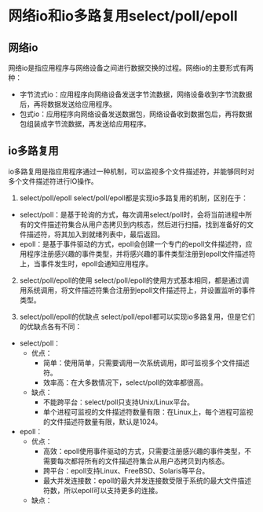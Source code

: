 # 网络io和io多路复用select/poll/epoll
## 网络io
网络io是指应用程序与网络设备之间进行数据交换的过程。网络io的主要形式有两种：
- 字节流式io：应用程序向网络设备发送字节流数据，网络设备收到字节流数据后，再将数据发送给应用程序。
- 包式io：应用程序向网络设备发送数据包，网络设备收到数据包后，再将数据包组装成字节流数据，再发送给应用程序。

## io多路复用
io多路复用是指应用程序通过一种机制，可以监视多个文件描述符，并能够同时对多个文件描述符进行IO操作。

1. select/poll/epoll
select/poll/epoll都是实现io多路复用的机制，区别在于：
- select/poll：是基于轮询的方式，每次调用select/poll时，会将当前进程中所有的文件描述符集合从用户态拷贝到内核态，然后进行扫描，找到准备好的文件描述符，将其加入到就绪列表中，最后返回。
- epoll：是基于事件驱动的方式，epoll会创建一个专门的epoll文件描述符，应用程序注册感兴趣的事件类型，并将感兴趣的事件类型注册到epoll文件描述符上，当事件发生时，epoll会通知应用程序。

2. select/poll/epoll的使用
select/poll/epoll的使用方式基本相同，都是通过调用系统调用，将文件描述符集合注册到epoll文件描述符上，并设置监听的事件类型。

3. select/poll/epoll的优缺点
select/poll/epoll都可以实现io多路复用，但是它们的优缺点各有不同：
- select/poll：
    - 优点：
        - 简单：使用简单，只需要调用一次系统调用，即可监视多个文件描述符。
        - 效率高：在大多数情况下，select/poll的效率都很高。
    - 缺点：
        - 不能跨平台：select/poll只支持Unix/Linux平台。
        - 单个进程可监视的文件描述符数量有限：在Linux上，每个进程可监视的文件描述符数量有限，默认是1024。
- epoll：
    - 优点：
        - 高效：epoll使用事件驱动的方式，只需要注册感兴趣的事件类型，不需要每次都将所有的文件描述符集合从用户态拷贝到内核态。
        - 跨平台：epoll支持Linux、FreeBSD、Solaris等平台。
        - 最大并发连接数：epoll的最大并发连接数受限于系统的最大文件描述符数，所以epoll可以支持更多的连接。
    - 缺点：